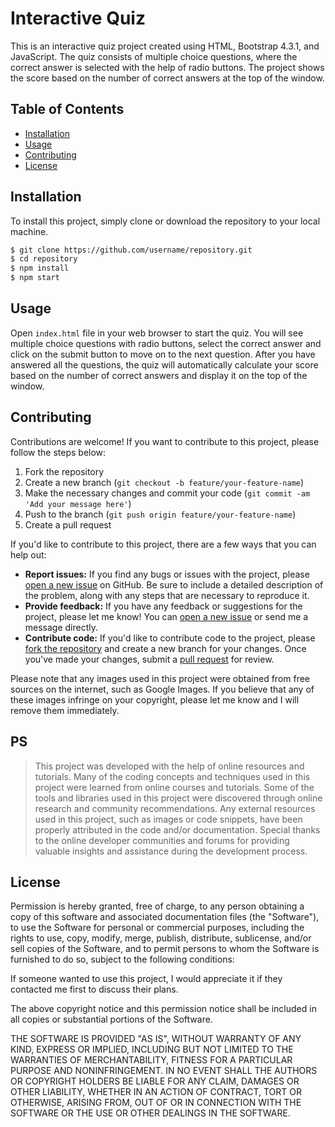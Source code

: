 # Interactive Quiz

This is an interactive quiz project created using HTML, Bootstrap 4.3.1, and JavaScript. The quiz consists of multiple choice questions, where the correct answer is selected with the help of radio buttons. The project shows the score based on the number of correct answers at the top of the window.

## Table of Contents
- [Installation](#installation)
- [Usage](#usage)
- [Contributing](#contributing)
- [License](#license)

## Installation
To install this project, simply clone or download the repository to your local machine.

```sh
$ git clone https://github.com/username/repository.git
$ cd repository
$ npm install
$ npm start
```

## Usage
Open `index.html` file in your web browser to start the quiz. You will see multiple choice questions with radio buttons, select the correct answer and click on the submit button to move on to the next question. After you have answered all the questions, the quiz will automatically calculate your score based on the number of correct answers and display it on the top of the window.

## Contributing
Contributions are welcome! If you want to contribute to this project, please follow the steps below:

1. Fork the repository
2. Create a new branch (`git checkout -b feature/your-feature-name`)
3. Make the necessary changes and commit your code (`git commit -am 'Add your message here'`)
4. Push to the branch (`git push origin feature/your-feature-name`)
5. Create a pull request

If you'd like to contribute to this project, there are a few ways that you can help out:

- **Report issues:** If you find any bugs or issues with the project, please [open a new issue](https://github.com/your-username/your-project-name/issues) on GitHub. Be sure to include a detailed description of the problem, along with any steps that are necessary to reproduce it.
- **Provide feedback:** If you have any feedback or suggestions for the project, please let me know! You can [open a new issue](https://github.com/your-username/your-project-name/issues) or send me a message directly.
- **Contribute code:** If you'd like to contribute code to the project, please [fork the repository](https://github.com/your-username/your-project-name/fork) and create a new branch for your changes. Once you've made your changes, submit a [pull request](https://github.com/your-username/your-project-name/pulls) for review.

Please note that any images used in this project were obtained from free sources on the internet, such as Google Images. If you believe that any of these images infringe on your copyright, please let me know and I will remove them immediately.



## PS

> 

> This project was developed with the help of online resources and tutorials.
> Many of the coding concepts and techniques used in this project were learned from online courses and tutorials.
> Some of the tools and libraries used in this project were discovered through online research and community recommendations.
> Any external resources used in this project, such as images or code snippets, have been properly attributed in the code and/or documentation.
> Special thanks to the online developer communities and forums for providing valuable insights and assistance during the development process.


## License
Permission is hereby granted, free of charge, to any person obtaining a copy of this software and associated documentation files (the "Software"), to use the Software for personal or commercial purposes, including the rights to use, copy, modify, merge, publish, distribute, sublicense, and/or sell copies of the Software, and to permit persons to whom the Software is furnished to do so, subject to the following conditions:

If someone wanted to use this project, I would appreciate it if they contacted me first to discuss their plans.

The above copyright notice and this permission notice shall be included in all copies or substantial portions of the Software.

THE SOFTWARE IS PROVIDED "AS IS", WITHOUT WARRANTY OF ANY KIND, EXPRESS OR IMPLIED, INCLUDING BUT NOT LIMITED TO THE WARRANTIES OF MERCHANTABILITY, FITNESS FOR A PARTICULAR PURPOSE AND NONINFRINGEMENT. IN NO EVENT SHALL THE AUTHORS OR COPYRIGHT HOLDERS BE LIABLE FOR ANY CLAIM, DAMAGES OR OTHER LIABILITY, WHETHER IN AN ACTION OF CONTRACT, TORT OR OTHERWISE, ARISING FROM, OUT OF OR IN CONNECTION WITH THE SOFTWARE OR THE USE OR OTHER DEALINGS IN THE SOFTWARE.
